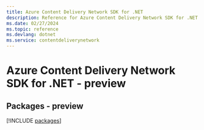 ```yaml
---
title: Azure Content Delivery Network SDK for .NET
description: Reference for Azure Content Delivery Network SDK for .NET
ms.date: 02/27/2024
ms.topic: reference
ms.devlang: dotnet
ms.service: contentdeliverynetwork
---
```

# Azure Content Delivery Network SDK for .NET - preview
## Packages - preview
[!INCLUDE [packages](content-delivery-network-index.md)]